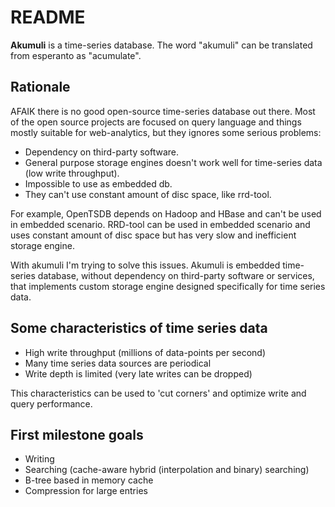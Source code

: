 README
======

**Akumuli** is a time-series database. The word "akumuli" can be translated from esperanto as "acumulate".

Rationale
---------

AFAIK there is no good open-source time-series database out there. Most of the open source projects are focused on query language and things mostly suitable for web-analytics, but they ignores some serious problems:

* Dependency on third-party software.
* General purpose storage engines doesn't work well for time-series data (low write throughput).
* Impossible to use as embedded db.
* They can't use constant amount of disc space, like rrd-tool.

For example, OpenTSDB depends on Hadoop and HBase and can't be used in embedded scenario. RRD-tool can be used in embedded scenario and uses constant amount of disc space but has very slow and inefficient storage engine.

With akumuli I'm trying to solve this issues. Akumuli is embedded time-series database, without dependency on third-party software or services, that implements custom storage engine designed specifically for time series data.

Some characteristics of time series data
----------------------------------------

* High write throughput (millions of data-points per second)
* Many time series data sources are periodical
* Write depth is limited (very late writes can be dropped)

This characteristics can be used to 'cut corners' and optimize write and query performance.

First milestone goals
---------------------

* Writing
* Searching (cache-aware hybrid (interpolation and binary) searching)
* B-tree based in memory cache
* Compression for large entries
